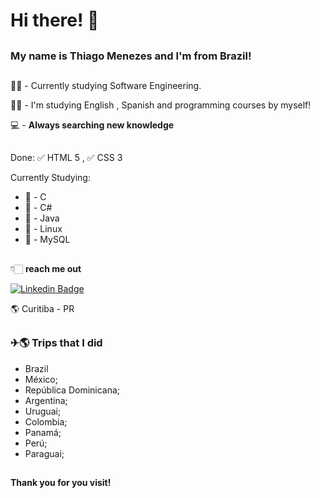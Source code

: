 # Hi there!  👋
##

### My name is Thiago Menezes and I'm from Brazil!
##

👩‍💻 - Currently studying Software Engineering.

👩‍💻 - I'm studying English , Spanish and programming courses by myself!

💻 - **Always searching new knowledge**
##

Done:
✅ HTML 5 , ✅ CSS 3

Currently Studying:
- 🚩 - C
- 🚩 - C#
- 🚩 - Java
- 🚩 - Linux
- 🚩 - MySQL
##
👇🏻 **reach me out** 

[![Linkedin Badge](https://img.shields.io/badge/-LinkedIn-blue?style=flat-square&logo=Linkedin&logoColor=white&link=https://www.linkedin.com/in/thiago-menezes/)](https://www.linkedin.com/in/thiago-menezes/)

🌎 Curitiba - PR
##

### ✈🌎 Trips that I did

-  Brazil
-  México;
-  República Dominicana;
-  Argentina;
-  Uruguai;
-  Colombia;
-  Panamá;
-  Perú;
-  Paraguai;
##

**Thank you for you visit!**

